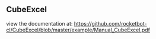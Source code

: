 ## CubeExcel

 view the documentation at: https://github.com/rocketbot-cl/CubeExcel/blob/master/example/Manual_CubeExcel.pdf
